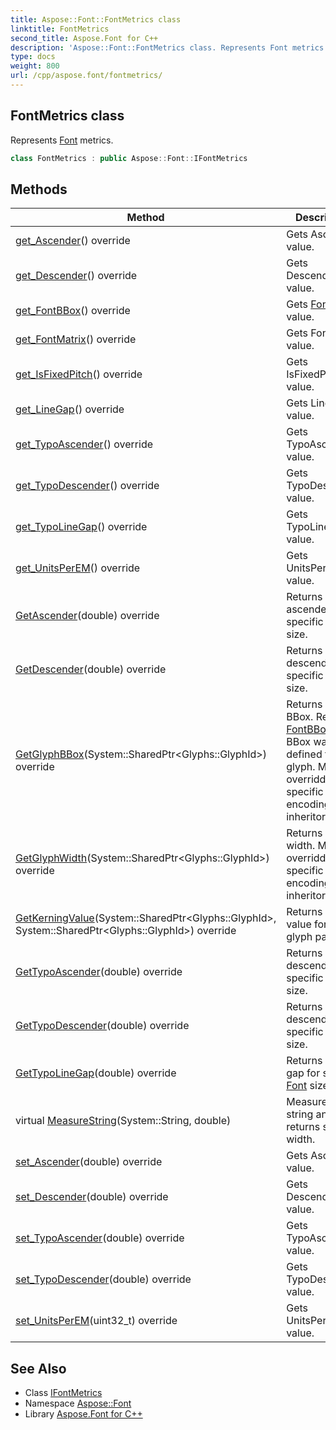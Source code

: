 ```yaml
---
title: Aspose::Font::FontMetrics class
linktitle: FontMetrics
second_title: Aspose.Font for C++
description: 'Aspose::Font::FontMetrics class. Represents Font metrics in C++.'
type: docs
weight: 800
url: /cpp/aspose.font/fontmetrics/
---
```

## FontMetrics class


Represents [Font](../font/) metrics.

```cpp
class FontMetrics : public Aspose::Font::IFontMetrics
```

## Methods

| Method | Description |
| --- | --- |
| [get_Ascender](./get_ascender/)() override | Gets Ascender value. |
| [get_Descender](./get_descender/)() override | Gets Descender value. |
| [get_FontBBox](./get_fontbbox/)() override | Gets [FontBBox](../fontbbox/) value. |
| [get_FontMatrix](./get_fontmatrix/)() override | Gets FontMatrix value. |
| [get_IsFixedPitch](./get_isfixedpitch/)() override | Gets IsFixedPitch value. |
| [get_LineGap](./get_linegap/)() override | Gets LineGap value. |
| [get_TypoAscender](./get_typoascender/)() override | Gets TypoAscender value. |
| [get_TypoDescender](./get_typodescender/)() override | Gets TypoDescender value. |
| [get_TypoLineGap](./get_typolinegap/)() override | Gets TypoLineGap value. |
| [get_UnitsPerEM](./get_unitsperem/)() override | Gets UnitsPerEM value. |
| [GetAscender](./getascender/)(double) override | Returns ascender for specific [Font](../font/) size. |
| [GetDescender](./getdescender/)(double) override | Returns descender for specific [Font](../font/) size. |
| [GetGlyphBBox](./getglyphbbox/)(System::SharedPtr\<Glyphs::GlyphId\>) override | Returns glyph BBox. Returns [FontBBox](../fontbbox/) if BBox was not defined for the glyph. May be overridden by specific font encoding inheritors. |
| [GetGlyphWidth](./getglyphwidth/)(System::SharedPtr\<Glyphs::GlyphId\>) override | Returns glyph width. May be overridden by specific font encoding inheritors. |
| [GetKerningValue](./getkerningvalue/)(System::SharedPtr\<Glyphs::GlyphId\>, System::SharedPtr\<Glyphs::GlyphId\>) override | Returns kerning value for the glyph pair. |
| [GetTypoAscender](./gettypoascender/)(double) override | Returns descender for specific [Font](../font/) size. |
| [GetTypoDescender](./gettypodescender/)(double) override | Returns descender for specific [Font](../font/) size. |
| [GetTypoLineGap](./gettypolinegap/)(double) override | Returns line gap for specific [Font](../font/) size. |
| virtual [MeasureString](./measurestring/)(System::String, double) | Measures string and returns string width. |
| [set_Ascender](./set_ascender/)(double) override | Gets Ascender value. |
| [set_Descender](./set_descender/)(double) override | Gets Descender value. |
| [set_TypoAscender](./set_typoascender/)(double) override | Gets TypoAscender value. |
| [set_TypoDescender](./set_typodescender/)(double) override | Gets TypoDescender value. |
| [set_UnitsPerEM](./set_unitsperem/)(uint32_t) override | Gets UnitsPerEM value. |
## See Also

* Class [IFontMetrics](../ifontmetrics/)
* Namespace [Aspose::Font](../)
* Library [Aspose.Font for C++](../../)
